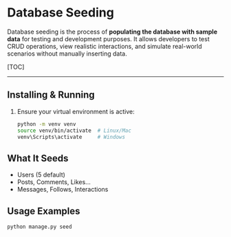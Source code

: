 # Database Seeding

Database seeding is the process of **populating the database with sample data** for testing and development purposes.
It allows developers to test CRUD operations, view realistic interactions, and simulate real-world scenarios without manually inserting data.

[TOC]

---

## Installing & Running

1. Ensure your virtual environment is active:
   ```bash
   python -m venv venv
   source venv/bin/activate  # Linux/Mac
   venv\Scripts\activate     # Windows

## What It Seeds
- Users (5 default)
- Posts, Comments, Likes...
- Messages, Follows, Interactions

## Usage Examples
```bash
python manage.py seed